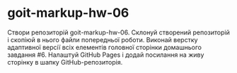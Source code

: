 # goit-markup-hw-06

Створи репозиторій goit-markup-hw-06. Склонуй створений репозиторій і скопіюй в
нього файли попередньої роботи. Виконай верстку адаптивної версії всіх елементів
головної сторінки домашнього завдання #6. Налаштуй GitHub Pages і додай
посилання на живу сторінку в шапку GitHub-репозиторія.
